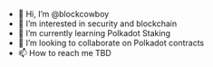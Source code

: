 - 👋 Hi, I’m @blockcowboy
- 👀 I’m interested in security and blockchain
- 🌱 I’m currently learning Polkadot Staking
- 💞️ I’m looking to collaborate on Polkadot contracts
- 📫 How to reach me TBD

<!---
blockcowboy/blockcowboy is a ✨ special ✨ repository because its `README.md` (this file) appears on your GitHub profile.
You can click the Preview link to take a look at your changes.
--->
